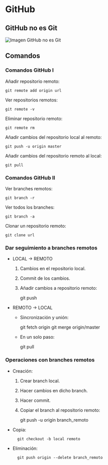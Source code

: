 

# GitHub #

## GitHub no es Git ##

![Imagen GitHub no es Git](http://1.bp.blogspot.com/-WY2YpNr3W6g/UY6tZAc-H3I/AAAAAAAABLY/xJ9x3wIY8V8/s1600/Github2.png)


## Comandos ##

### Comandos GitHub I ###

Añadir repositorio remoto:

	git remote add origin url

Ver repositorios remotos:

	git remote -v

Eliminar repositorio remoto:

	git remote rm

Añadir cambios del repositorio local al remoto:

	git push -u origin master

Añadir cambios del repositorio remoto al local:

	git pull


### Comandos GitHub II ###

Ver branches remotos:

	git branch -r

Ver todos los branches:

	git branch -a

Clonar un repositorio remoto:

	git clone url


### Dar seguimiento a branches remotos ###

* LOCAL -> REMOTO

	1.  Cambios en el repositorio local.
	2.  Commit de los cambios.
	3.  Añadir cambios a repositorio remoto:

		git push


* REMOTO -> LOCAL

	- Sincronización y unión:

		git fetch origin
		git merge origin/master


	- En un solo paso:

		git pull


### Operaciones con branches remotos ###

* Creación:
	1.  Crear branch local.
	2.  Hacer cambios en dicho branch.
	3.  Hacer commit.
	4.  Copiar el branch al repositorio remoto:

		git push -u origin branch_remoto

* Copia:

		git checkout -b local remoto

* Eliminación:

		git push origin --delete branch_remoto

